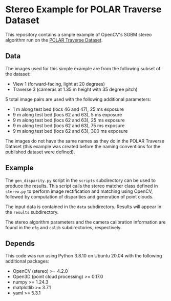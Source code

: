 # Stereo Example for POLAR Traverse Dataset

This repository contains a simple example of OpenCV's SGBM stereo algorithm run on the [POLAR Traverse Dataset](https://ti.arc.nasa.gov/dataset/PolarTrav/).

## Data

The images used for this simple example are from the following subset of the dataset:
- View 1 (forward-facing, light at 20 degrees)
- Traverse 3 (cameras at 1.35 m height with 35 degree pitch)

5 total image pairs are used with the following additional parameters:
- 1 m along test bed (locs 46 and 47), 25 ms exposure
- 9 m along test bed (locs 62 and 63), 5 ms exposure
- 9 m along test bed (locs 62 and 63), 25 ms exposure
- 9 m along test bed (locs 62 and 63), 75 ms exposure
- 9 m along test bed (locs 62 and 63), 300 ms exposure

The images do not have the same names as they do in the POLAR Traverse Dataset (this example was created before the naming conventions for the published dataset were defined).

## Example

The `gen_disparity.py` script in the `scripts` subdirectory can be used to produce the results. This script calls the stereo matcher class defined in `stereo.py` to perform image rectification and matching using OpenCV, followed by computation of disparities and generation of point clouds.

The input data is contained in the `data` subdirectory. Results will appear in the `results` subdirectory.

The stereo algorithm parameters and the camera calibration information are found in the `cfg` and `calib` subdirectories, respectively.

## Depends

This code was run using Python 3.8.10 on Ubuntu 20.04 with the following additional packages:

- OpenCV (stereo) >= 4.2.0
- Open3D (point cloud processing) >= 0.17.0
- numpy >= 1.24.3
- matplotlib >= 3.7.1
- yaml >= 5.3.1


